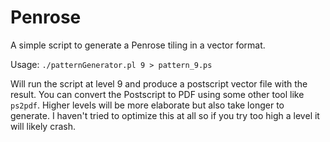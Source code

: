 Penrose
=======
A simple script to generate a Penrose tiling in a vector format.

Usage: ```./patternGenerator.pl 9 > pattern_9.ps```

Will run the script at level 9 and produce a postscript vector file with the result. You can convert the Postscript to PDF using some other tool like ```ps2pdf```. Higher levels will be more elaborate but also take longer to generate. I haven't tried to optimize this at all so if you try too high a level it will likely crash.
